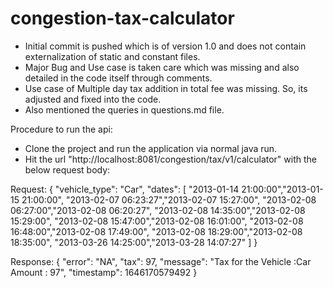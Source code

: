 # congestion-tax-calculator

- Initial commit is pushed which is of version 1.0 and does not contain externalization of static and constant files.
- Major Bug and Use case is taken care which was missing and also detailed in the code itself through comments.
- Use case of Multiple day tax addition in total fee was missing. So, its adjusted and fixed into the code.
- Also mentioned the queries in questions.md file.


Procedure to run the api:

- Clone the project and run the application via normal java run.
- Hit the url "http://localhost:8081/congestion/tax/v1/calculator" with the below request body:

Request:
{
    "vehicle_type": "Car",
    "dates": [
        "2013-01-14 21:00:00","2013-01-15 21:00:00",
        "2013-02-07 06:23:27","2013-02-07 15:27:00",
        "2013-02-08 06:27:00","2013-02-08 06:20:27",
        "2013-02-08 14:35:00","2013-02-08 15:29:00",
        "2013-02-08 15:47:00","2013-02-08 16:01:00",
        "2013-02-08 16:48:00","2013-02-08 17:49:00",
        "2013-02-08 18:29:00","2013-02-08 18:35:00",
        "2013-03-26 14:25:00","2013-03-28 14:07:27"
    ]
}

Response:
{
    "error": "NA",
    "tax": 97,
    "message": "Tax for the Vehicle :Car Amount : 97",
    "timestamp": 1646170579492
}

